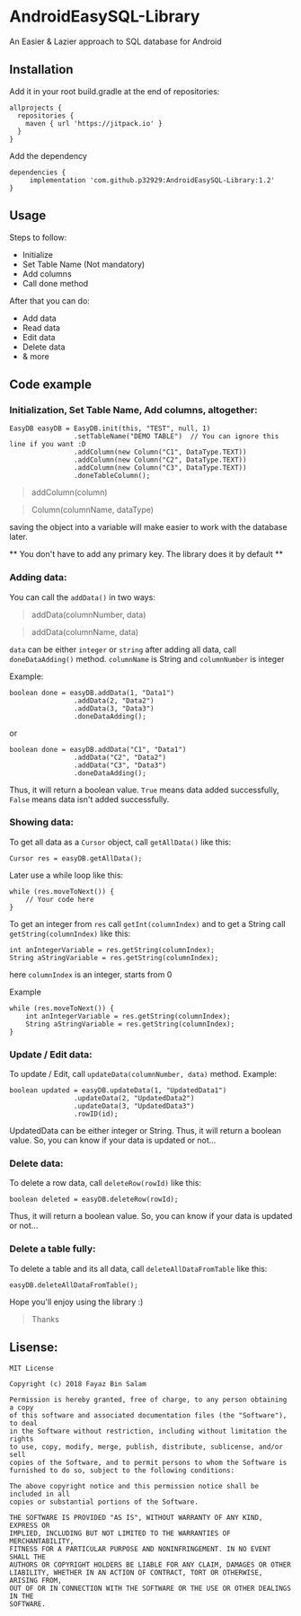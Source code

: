 # AndroidEasySQL-Library
An Easier &amp; Lazier approach to SQL database for Android

## Installation
Add it in your root build.gradle at the end of repositories:
```
allprojects {
  repositories {
    maven { url 'https://jitpack.io' }
  }
}
```

Add the dependency
```
dependencies {
     implementation 'com.github.p32929:AndroidEasySQL-Library:1.2'
}
```

## Usage
Steps to follow:
* Initialize
* Set Table Name (Not mandatory)
* Add columns
* Call done method

After that you can do:
* Add data
* Read data
* Edit data
* Delete data
* & more

## Code example
### Initialization, Set Table Name, Add columns, altogether:
```
EasyDB easyDB = EasyDB.init(this, "TEST", null, 1)
                .setTableName("DEMO TABLE")  // You can ignore this line if you want :D
                .addColumn(new Column("C1", DataType.TEXT))
                .addColumn(new Column("C2", DataType.TEXT))
                .addColumn(new Column("C3", DataType.TEXT))
                .doneTableColumn();
```
> addColumn(column)

> Column(columnName, dataType)

saving the object into a variable will make easier to work with the database later.

** You don't have to add any primary key. The library does it by default **

### Adding data:
You can call the ```addData()``` in two ways:

> addData(columnNumber, data)

> addData(columnName, data)

```data``` can be either ```integer``` or ```string```
after adding all data, call ```doneDataAdding()``` method.
```columnName``` is String and ```columnNumber``` is integer

Example:
```
boolean done = easyDB.addData(1, "Data1")
                .addData(2, "Data2")
                .addData(3, "Data3")
                .doneDataAdding();
```

or

```
boolean done = easyDB.addData("C1", "Data1")
                .addData("C2", "Data2")
                .addData("C3", "Data3")
                .doneDataAdding();
```

Thus, it will return a boolean value.
```True``` means data added successfully,
```False``` means data isn't added successfully.

### Showing data:
To get all data as a ```Cursor``` object, call ```getAllData()``` like this:

```Cursor res = easyDB.getAllData();```

Later use a while loop like this:

```
while (res.moveToNext()) {
	// Your code here
}
```

To get an integer from ```res``` call ```getInt(columnIndex)``` and to get a String call ```getString(columnIndex)``` like this:
```
int anIntegerVariable = res.getString(columnIndex);
String aStringVariable = res.getString(columnIndex);
```

here ```columnIndex``` is an integer, starts from 0

Example
```
while (res.moveToNext()) {
	int anIntegerVariable = res.getString(columnIndex);
    String aStringVariable = res.getString(columnIndex);
}
```

### Update / Edit data:
To update / Edit, call ```updateData(columnNumber, data)``` method.
Example:
```
boolean updated = easyDB.updateData(1, "UpdatedData1")
                .updateData(2, "UpdatedData2")
                .updateData(3, "UpdatedData3")
                .rowID(id);
```

UpdatedData can be either integer or String.
Thus, it will return a boolean value. So, you can know if your data is updated or not...

### Delete data:
To delete a row data, call ```deleteRow(rowId)``` like this:

```boolean deleted = easyDB.deleteRow(rowId);```

Thus, it will return a boolean value. So, you can know if your data is updated or not...

### Delete a table fully:
To delete a table and its all data, call ```deleteAllDataFromTable``` like this:

```easyDB.deleteAllDataFromTable();```

Hope you'll enjoy using the library :)

> Thanks

## Lisense:
```
MIT License

Copyright (c) 2018 Fayaz Bin Salam

Permission is hereby granted, free of charge, to any person obtaining a copy
of this software and associated documentation files (the "Software"), to deal
in the Software without restriction, including without limitation the rights
to use, copy, modify, merge, publish, distribute, sublicense, and/or sell
copies of the Software, and to permit persons to whom the Software is
furnished to do so, subject to the following conditions:

The above copyright notice and this permission notice shall be included in all
copies or substantial portions of the Software.

THE SOFTWARE IS PROVIDED "AS IS", WITHOUT WARRANTY OF ANY KIND, EXPRESS OR
IMPLIED, INCLUDING BUT NOT LIMITED TO THE WARRANTIES OF MERCHANTABILITY,
FITNESS FOR A PARTICULAR PURPOSE AND NONINFRINGEMENT. IN NO EVENT SHALL THE
AUTHORS OR COPYRIGHT HOLDERS BE LIABLE FOR ANY CLAIM, DAMAGES OR OTHER
LIABILITY, WHETHER IN AN ACTION OF CONTRACT, TORT OR OTHERWISE, ARISING FROM,
OUT OF OR IN CONNECTION WITH THE SOFTWARE OR THE USE OR OTHER DEALINGS IN THE
SOFTWARE.
```